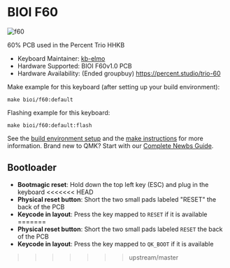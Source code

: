 # BIOI F60

![f60](https://i.imgur.com/xOcgowIl.jpg)

60% PCB used in the Percent Trio HHKB

* Keyboard Maintainer: [kb-elmo](https://github.com/kb-elmo)
* Hardware Supported: BIOI F60v1.0 PCB
* Hardware Availability: (Ended groupbuy) https://percent.studio/trio-60

Make example for this keyboard (after setting up your build environment):

    make bioi/f60:default

Flashing example for this keyboard:

    make bioi/f60:default:flash

See the [build environment setup](https://docs.qmk.fm/#/getting_started_build_tools) and the [make instructions](https://docs.qmk.fm/#/getting_started_make_guide) for more information. Brand new to QMK? Start with our [Complete Newbs Guide](https://docs.qmk.fm/#/newbs).

## Bootloader

* **Bootmagic reset**: Hold down the top left key (ESC) and plug in the keyboard
<<<<<<< HEAD
* **Physical reset button**: Short the two small pads labeled "RESET" the back of the PCB
* **Keycode in layout**: Press the key mapped to `RESET` if it is available
=======
* **Physical reset button**: Short the two small pads labeled `RESET` the back of the PCB
* **Keycode in layout**: Press the key mapped to `QK_BOOT` if it is available
>>>>>>> upstream/master
